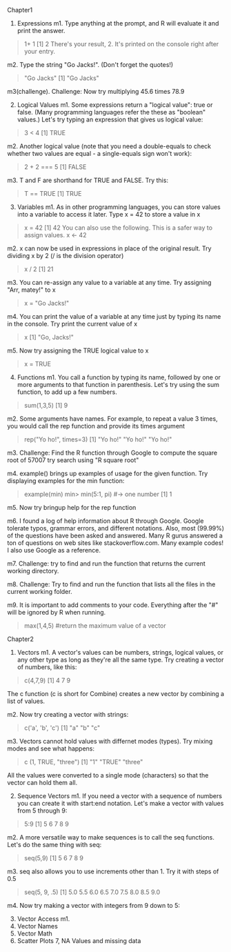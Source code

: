 Chapter1
1. Expressions
  m1. Type anything at the prompt, and R will evaluate it and print the answer.
  > 1+ 1
  [1] 2
  There's your result, 2. It's printed on the console right after your entry.
  
  m2. Type the string "Go Jacks!". (Don't forget the quotes!)
  > "Go Jacks"
  [1] "Go Jacks"
  
  m3(challenge). Challenge: Now try multiplying 45.6 times 78.9
  
  
2. Logical Values
  m1. Some expressions return a "logical value": true or false. (Many programming languages refer the these as "boolean" values.)
  Let's try typing an expression that gives us logical value:
  > 3 < 4
  [1] TRUE
  
  m2. Another logical value (note that you need a double-equals to check whether two values are equal - a single-equals sign won't work):
  > 2 + 2 === 5
  [1] FALSE
  
  m3. T and F are shorthand for TRUE and FALSE. Try this:
  > T == TRUE
  [1] TRUE

3. Variables
  m1. As in other programming languages, you can store values into a variable to access it later. Type x = 42 to store a value in x
  > x = 42
  [1] 42
  You can also use the following. This is a safer way to assign values. 
  > x <- 42
  
  m2. x can now be used in expressions in place of the original result. Try dividing x by 2 (/ is the division operator)
  > x / 2
  [1] 21
  
  m3. You can re-assign any value to a variable at any time. Try assigning "Arr, matey!" to x
  > x = "Go Jacks!"
  
  m4. You can print the value of a variable at any time just by typing its name in the console. Try print the current value of x
  > x
  [1] "Go, Jacks!"
  
  m5. Now try assigning the TRUE logical value to x
  > x = TRUE
  
  
4. Functions
  m1. You call a function by typing its name, followed by one or more arguments to that function in parenthesis. Let's try using the sum 
  function, to add up a few numbers. 
  > sum(1,3,5)
  [1] 9
  
  m2. Some arguments have names. For example, to repeat a value 3 times, you would call the rep function and provide its times argument
  > rep("Yo ho!", times=3)
  [1] "Yo ho!" "Yo ho!" "Yo ho!"
  
  m3. Challenge: Find the R function through Google to compute the square root of 57007 try search using "R square root" 
  
  m4. example() brings up examples of usage for the given function. Try displaying examples for the min function: 
  > example(min) 
  min> min(5:1, pi) #-> one number
  [1] 1
  
  m5. Now try bringup help for the rep function
  
  m6. I found a log of help information about R through Google. Google tolerate typos, grammar errors, and different notations. Also, most (99.99%)
  of the questions have been asked and answered. Many R gurus answered a ton of questions on web sites like stackoverflow.com. Many example codes! I also
  use Google as a reference. 
  
  m7. Challenge: try to find and run the function that returns the current working directory.
  
  m8. Challenge: Try to find and run the function that lists all the files in the current working folder.
   
  m9. It is important to add comments to your code. Everything after the "#" will be ignored by R when running. 
  > max(1,4,5) #return the maximum value of a vector

Chapter2
1. Vectors
  m1. A vector's values can be numbers, strings, logical values, or any other type as long as they're all the same type.
  Try creating a vector of numbers, like this: 
  > c(4,7,9)
  [1] 4 7 9
  
  The c function (c is short for Combine) creates a new vector by combining a list of values. 
  
  m2. Now try creating a vector with strings: 
  > c('a', 'b', 'c')
  [1] "a" "b" "c"
  
  m3. Vectors cannot hold values with differnet modes (types). Try mixing modes and see what happens: 
  > c (1, TRUE, "three") 
  [1] "1" "TRUE" "three"
  
  All the values were converted to a single mode (characters) so that the vector can hold them all. 
  
2. Sequence Vectors
  m1. If you need a vector with a sequence of numbers you can create it with start:end notation. Let's 
  make a vector with values from 5 through 9: 
  > 5:9
  [1] 5 6 7 8 9
  
  m2. A more versatile way to make sequences is to call the seq functions. Let's do the same thing with seq: 
  > seq(5,9) 
  [1] 5 6 7 8 9
  
  m3. seq also allows you to use increments other than 1. Try it with steps of 0.5
  > seq(5, 9, .5) 
  [1] 5.0 5.5 6.0 6.5 7.0 7.5 8.0 8.5 9.0
  
  m4. Now try making a vector with integers from 9 down to 5: 
  
3. Vector Access
  m1. 
4. Vector Names
5. Vector Math
6. Scatter Plots
7, NA Values and missing data

